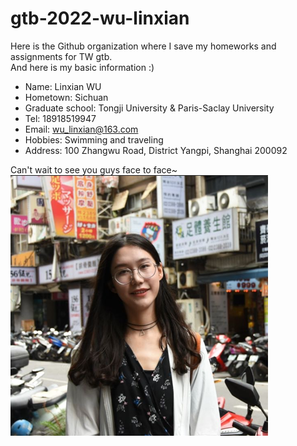 # gtb-2022-wu-linxian
Here is the Github organization where I save my homeworks and assignments for TW gtb.  
And here is my basic information :)
- Name: Linxian WU
- Hometown: Sichuan
- Graduate school: Tongji University & Paris-Saclay University
- Tel: 18918519947
- Email: wu_linxian@163.com
- Hobbies: Swimming and traveling
- Address: 100 Zhangwu Road, District Yangpi, Shanghai 200092

Can't wait to see you guys face to face~  
![profile](/profile-small.png)

